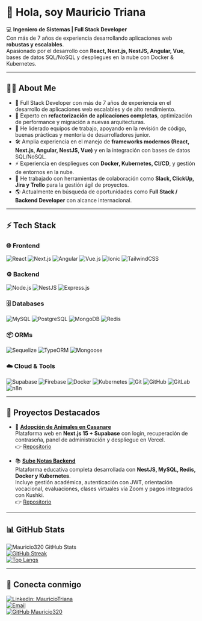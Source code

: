 # 👋 Hola, soy Mauricio Triana  

💻 **Ingeniero de Sistemas | Full Stack Developer**  
Con más de 7 años de experiencia desarrollando aplicaciones web **robustas y escalables**.  
Apasionado por el desarrollo con **React, Next.js, NestJS, Angular, Vue**, bases de datos SQL/NoSQL y despliegues en la nube con Docker & Kubernetes.  

---

## 🧑‍💻 About Me
- 🚀 Full Stack Developer con más de 7 años de experiencia en el desarrollo de aplicaciones web escalables y de alto rendimiento.  
- 🔧 Experto en **refactorización de aplicaciones completas**, optimización de performance y migración a nuevas arquitecturas.  
- 👥 He liderado equipos de trabajo, apoyando en la revisión de código, buenas prácticas y mentoría de desarrolladores junior.  
- 🛠️ Amplia experiencia en el manejo de **frameworks modernos (React, Next.js, Angular, NestJS, Vue)** y en la integración con bases de datos SQL/NoSQL.  
- ⚡ Experiencia en despliegues con **Docker, Kubernetes, CI/CD**, y gestión de entornos en la nube.  
- 🤝 He trabajado con herramientas de colaboración como **Slack, ClickUp, Jira y Trello** para la gestión ágil de proyectos.  
- 🌎 Actualmente en búsqueda de oportunidades como **Full Stack / Backend Developer** con alcance internacional.  
---

## ⚡ Tech Stack

### 🌐 Frontend
![React](https://img.shields.io/badge/React-20232A?style=for-the-badge&logo=react&logoColor=61DAFB)
![Next.js](https://img.shields.io/badge/Next.js-000000?style=for-the-badge&logo=nextdotjs&logoColor=white)
![Angular](https://img.shields.io/badge/Angular-DD0031?style=for-the-badge&logo=angular&logoColor=white)
![Vue.js](https://img.shields.io/badge/Vue.js-35495E?style=for-the-badge&logo=vuedotjs&logoColor=4FC08D)
![Ionic](https://img.shields.io/badge/Ionic-3880FF?style=for-the-badge&logo=ionic&logoColor=white)
![TailwindCSS](https://img.shields.io/badge/Tailwind_CSS-38B2AC?style=for-the-badge&logo=tailwind-css&logoColor=white)

### ⚙️ Backend
![Node.js](https://img.shields.io/badge/Node.js-43853D?style=for-the-badge&logo=node.js&logoColor=white)
![NestJS](https://img.shields.io/badge/NestJS-E0234E?style=for-the-badge&logo=nestjs&logoColor=white)
![Express.js](https://img.shields.io/badge/Express.js-404D59?style=for-the-badge)

### 🗄️ Databases
![MySQL](https://img.shields.io/badge/MySQL-005C84?style=for-the-badge&logo=mysql&logoColor=white)
![PostgreSQL](https://img.shields.io/badge/PostgreSQL-316192?style=for-the-badge&logo=postgresql&logoColor=white)
![MongoDB](https://img.shields.io/badge/MongoDB-4EA94B?style=for-the-badge&logo=mongodb&logoColor=white)
![Redis](https://img.shields.io/badge/Redis-D9281A?style=for-the-badge&logo=redis&logoColor=white)

### 📦 ORMs
![Sequelize](https://img.shields.io/badge/Sequelize-52B0E7?style=for-the-badge&logo=sequelize&logoColor=white)
![TypeORM](https://img.shields.io/badge/TypeORM-FE0803?style=for-the-badge&logo=typeorm&logoColor=white)
![Mongoose](https://img.shields.io/badge/Mongoose-880000?style=for-the-badge&logo=mongoose&logoColor=white)

### ☁️ Cloud & Tools
![Supabase](https://img.shields.io/badge/Supabase-3ECF8E?style=for-the-badge&logo=supabase&logoColor=white)
![Firebase](https://img.shields.io/badge/Firebase-039BE5?style=for-the-badge&logo=firebase&logoColor=white)
![Docker](https://img.shields.io/badge/Docker-2496ED?style=for-the-badge&logo=docker&logoColor=white)
![Kubernetes](https://img.shields.io/badge/Kubernetes-326CE5?style=for-the-badge&logo=kubernetes&logoColor=white)
![Git](https://img.shields.io/badge/Git-F05032?style=for-the-badge&logo=git&logoColor=white)
![GitHub](https://img.shields.io/badge/GitHub-100000?style=for-the-badge&logo=github&logoColor=white)
![GitLab](https://img.shields.io/badge/GitLab-FCA121?style=for-the-badge&logo=gitlab&logoColor=white)
![n8n](https://img.shields.io/badge/n8n-2F8CFF?style=for-the-badge&logo=n8n&logoColor=white)

---

## 🌟 Proyectos Destacados  

- 🐾 [**Adopción de Animales en Casanare**](https://banimal.desarrolllocomunitario2025.online/)  
  Plataforma web en **Next.js 15 + Supabase** con login, recuperación de contraseña, panel de administración y despliegue en Vercel.  
  👉 [Repositorio](https://github.com/Mauricio320/adopcion-animales-next-15)  

- 📚 [**Sube Notas Backend**](https://github.com/Mauricio320/sube-notas)  
  Plataforma educativa completa desarrollada con **NestJS, MySQL, Redis, Docker y Kubernetes**.  
  Incluye gestión académica, autenticación con JWT, orientación vocacional, evaluaciones, clases virtuales vía Zoom y pagos integrados con Kushki.  
  👉 [Repositorio](https://github.com/Mauricio320/sube-notas)  

---

## 📊 GitHub Stats  

![Mauricio320 GitHub Stats](https://github-readme-stats.vercel.app/api?username=Mauricio320&show_icons=true&theme=radical&count_private=true)  
[![GitHub Streak](https://github-readme-streak-stats.herokuapp.com/?user=Mauricio320&theme=dark)](https://git.io/streak-stats)  
[![Top Langs](https://github-readme-stats.vercel.app/api/top-langs/?username=Mauricio320&layout=compact&theme=radical)](https://github.com/Mauricio320)  

---

## 🤝 Conecta conmigo  

[![Linkedin: MauricioTriana](https://img.shields.io/badge/-MauricioTriana-blue?style=flat-square&logo=Linkedin&logoColor=white&link=https://www.linkedin.com/in/brayan-mauricio-0a3b1a161/)](https://www.linkedin.com/in/brayan-mauricio-0a3b1a161/)  
[![Email](https://img.shields.io/badge/Email-btriana33@gmail.com-red?style=flat-square&logo=gmail&logoColor=white)](mailto:btriana33@gmail.com)  
[![GitHub Mauricio320](https://img.shields.io/github/followers/Mauricio320?label=follow&style=social)](https://github.com/Mauricio320)  
